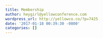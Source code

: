 ```yaml
---
title: Membership
author: heygirl@yellowconference.com
wordpress_url: http://yellowco.co/?p=7425
date: '2017-01-18 00:39:30 -0800'
categories: []
---
```

